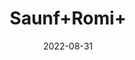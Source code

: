 ---
title: 'Saunf+Romi+'
date: '2022-08-31' 
metatag: '' 
inventory: '0' 
draft: false 
# meta description 
shortDescripton: ''
description: 'Seed'
longdescription: ''
featured: True
# product Price
price: '60.0'
# Product Short Description
shortDescription: ''
productID: 'E28BC354-5924-ED11-9968-005056B3A416'
type: 'products'
category: 'Seed' 
thumnailproduct: 'https://aminsaddiquidawakhana.eralive.net/images/products/E28BC354-5924-ED11-9968-005056B3A4161.png' 
images:
  - image: 'images/products/E28BC354-5924-ED11-9968-005056B3A4161.png'  
Variants:
---